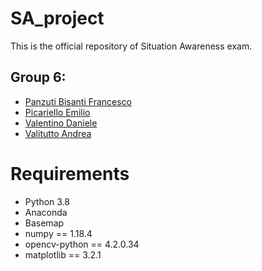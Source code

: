 # SA_project

This is the official repository of Situation Awareness exam.
## Group 6:
* [Panzuti Bisanti Francesco](https://github.com/Bartooh)
* [Picariello Emilio](https://github.com/Emilio-Picariello)
* [Valentino Daniele](https://github.com/danieleV9)
* [Valitutto Andrea](https://github.com/andrewvali)

# Requirements
* Python 3.8
* Anaconda
* Basemap
* numpy == 1.18.4
* opencv-python == 4.2.0.34
* matplotlib == 3.2.1
